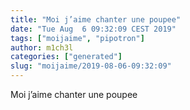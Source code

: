 ```yaml
---
title: "Moi j’aime chanter une poupee"
date: "Tue Aug  6 09:32:09 CEST 2019"
tags: ["moijaime", "pipotron"]
author: m1ch3l
categories: ["generated"]
slug: "moijaime/2019-08-06-09:32:09"
---
```


Moi j’aime chanter une poupee
